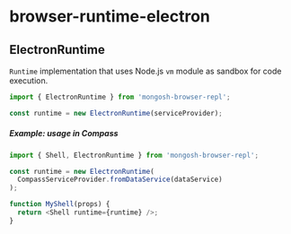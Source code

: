 # browser-runtime-electron

## ElectronRuntime

`Runtime` implementation that uses Node.js `vm` module as sandbox for
code execution.

``` js
import { ElectronRuntime } from 'mongosh-browser-repl';

const runtime = new ElectronRuntime(serviceProvider);
```

##### Example: usage in Compass

``` js
import { Shell, ElectronRuntime } from 'mongosh-browser-repl';

const runtime = new ElectronRuntime(
  CompassServiceProvider.fromDataService(dataService)
);

function MyShell(props) {
  return <Shell runtime={runtime} />;
}
```
